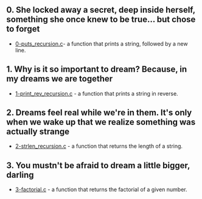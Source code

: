 ## 0. She locked away a secret, deep inside herself, something she once knew to be true... but chose to forget
- [0-puts_recursion.c](https://github.com/larsody/alx-low_level_programming/blob/master/0x08-recursion/0-puts_recursion.c)- a function that prints a string, followed by a new line.

## 1. Why is it so important to dream? Because, in my dreams we are together
- [1-print_rev_recursion.c](https://github.com/larsody/alx-low_level_programming/blob/master/0x08-recursion/1-print_rev_recursion.c) - a function that prints a string in reverse.

## 2. Dreams feel real while we're in them. It's only when we wake up that we realize something was actually strange
- [2-strlen_recursion.c](https://github.com/larsody/alx-low_level_programming/blob/master/0x08-recursion/2-strlen_recursion.c) - a function that returns the length of a string.

## 3. You mustn't be afraid to dream a little bigger, darling
- [3-factorial.c](https://github.com/larsody/alx-low_level_programming/blob/master/0x08-recursion/3-factorial.c) - a function that returns the factorial of a given number.

